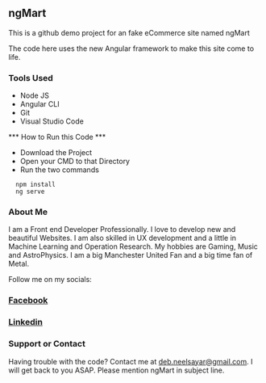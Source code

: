 ## ngMart

This is a github demo project for an fake eCommerce site named ngMart

The code here uses the new Angular framework to make this site come to life. 

### Tools Used

- Node JS
- Angular CLI
- Git
- Visual Studio Code


*** How to Run this Code ***

- Download the Project
- Open your CMD to that Directory
- Run the two commands 

```
  npm install
  ng serve
```  

### About Me

I am a Front end Developer Professionally. I love to develop new and beautiful Websites. I am also skilled in UX development and a little in Machine Learning and Operation Research. My hobbies are Gaming, Music and AstroPhysics. I am a big Manchester United Fan and a big time fan of Metal. 

Follow me on my socials:

### [Facebook](https://www.facebook.com/Phoenixreloaded)
### [Linkedin](https://www.linkedin.com/in/neelsayar/)


### Support or Contact

Having trouble with the code? Contact me at deb.neelsayar@gmail.com. I will get back to you ASAP. Please mention ngMart in subject line. 

